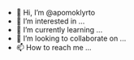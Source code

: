 - 👋 Hi, I’m @apomoklyrto
- 👀 I’m interested in ...
- 🌱 I’m currently learning ...
- 💞️ I’m looking to collaborate on ...
- 📫 How to reach me ...

<!---
apomoklyrto/apomoklyrto is a ✨ special ✨ repository because its `README.md` (this file) appears on your GitHub profile.
You can click the Preview link to take a look at your changes.
--->
